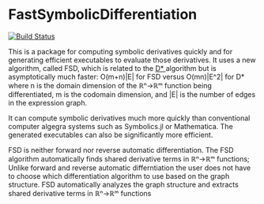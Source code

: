 # FastSymbolicDifferentiation

[![Build Status](https://github.com/brianguenter/FastSymbolicDifferentiation.jl/actions/workflows/CI.yml/badge.svg?branch=main)](https://github.com/brianguenter/FastSymbolicDifferentiation.jl/actions/workflows/CI.yml?query=branch%3Amain)

This is a package for computing symbolic derivatives quickly and for generating efficient executables to evaluate those derivatives. It uses a new algorithm, called FSD, which is related to the [D* ](https://www.microsoft.com/en-us/research/publication/the-d-symbolic-differentiation-algorithm/) algorithm but is asymptotically much faster: O(m+n)|E| for FSD versus O(mn)|E^2| for D* where n is the domain dimension of the ℝⁿ->ℝᵐ function being differentiated, m is the codomain dimension, and |E| is the number of edges in the expression graph.

It can compute symbolic derivatives much more quickly than conventional computer algegra systems such as Symbolics.jl or Mathematica. The generated executables can also be significantly more efficient.

FSD is neither forward nor reverse automatic differentiation. The FSD algorithm automatically finds shared derivative terms in ℝⁿ->ℝᵐ functions; Unlike forward and reverse automatic differntiation the user does not have to choose which differentiation algorithm to use based on the graph structure. FSD automatically analyzes the graph structure and extracts shared derivative terms in ℝⁿ->ℝᵐ functions
